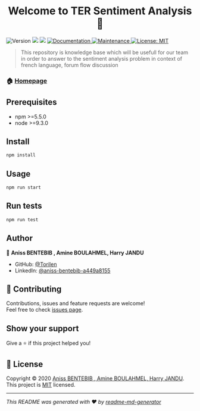 <h1 align="center">Welcome to TER Sentiment Analysis 👋</h1>
<p>
  <img alt="Version" src="https://img.shields.io/badge/version-1.0.0-blue.svg?cacheSeconds=2592000" />
  <img src="https://img.shields.io/badge/npm-%3E%3D5.5.0-blue.svg" />
  <img src="https://img.shields.io/badge/node-%3E%3D9.3.0-blue.svg" />
  <a href="https://github.com/kefranabg/readme-md-generator#readme" target="_blank">
    <img alt="Documentation" src="https://img.shields.io/badge/documentation-yes-brightgreen.svg" />
  </a>
  <a href="https://github.com/kefranabg/readme-md-generator/graphs/commit-activity" target="_blank">
    <img alt="Maintenance" src="https://img.shields.io/badge/Maintained%3F-yes-green.svg" />
  </a>
  <a href="https://github.com/kefranabg/readme-md-generator/blob/master/LICENSE" target="_blank">
    <img alt="License: MIT" src="https://img.shields.io/github/license/Torilen/TER Sentiment Analysis" />
  </a>
</p>

> This repository is knowledge base which will be usefull for our team in order to answer to the sentiment analysis problem in context of french language, forum flow discussion 

### 🏠 [Homepage](https://github.com/Torilen/TER-Sentiment-Analysis)

## Prerequisites

- npm >=5.5.0
- node >=9.3.0

## Install

```sh
npm install
```

## Usage

```sh
npm run start
```

## Run tests

```sh
npm run test
```

## Author

👤 **Aniss BENTEBIB , Amine BOULAHMEL, Harry JANDU**

* GitHub: [@Torilen](https://github.com/Torilen)
* LinkedIn: [@aniss-bentebib-a449a8155](https://linkedin.com/in/aniss-bentebib-a449a8155)

## 🤝 Contributing

Contributions, issues and feature requests are welcome!<br />Feel free to check [issues page](https://github.com/kefranabg/readme-md-generator/issues). 

## Show your support

Give a ⭐️ if this project helped you!

## 📝 License

Copyright © 2020 [Aniss BENTEBIB , Amine BOULAHMEL, Harry JANDU](https://github.com/Torilen).<br />
This project is [MIT](https://github.com/kefranabg/readme-md-generator/blob/master/LICENSE) licensed.

***
_This README was generated with ❤️ by [readme-md-generator](https://github.com/kefranabg/readme-md-generator)_
